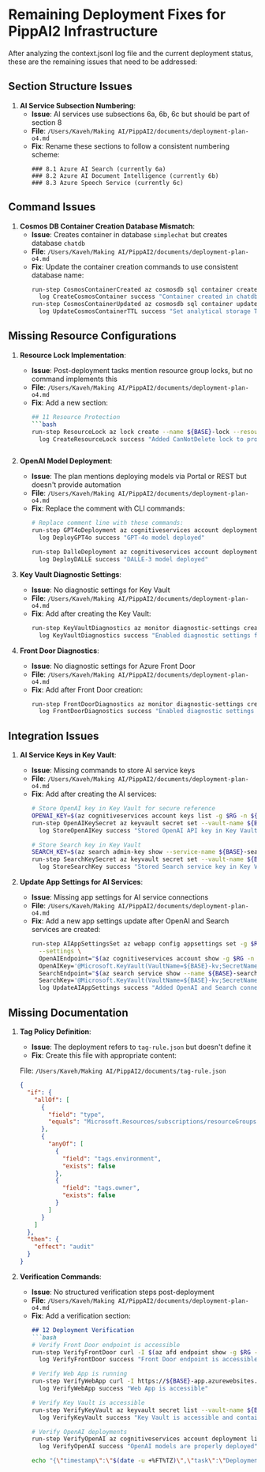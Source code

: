 # Remaining Deployment Fixes for PippAI2 Infrastructure

After analyzing the context.jsonl log file and the current deployment status, these are the remaining issues that need to be addressed:

## Section Structure Issues

1. **AI Service Subsection Numbering**:
   - **Issue**: AI services use subsections 6a, 6b, 6c but should be part of section 8
   - **File**: `/Users/Kaveh/Making AI/PippAI2/documents/deployment-plan-o4.md`
   - **Fix**: Rename these sections to follow a consistent numbering scheme:
     ```
     ### 8.1 Azure AI Search (currently 6a)
     ### 8.2 Azure AI Document Intelligence (currently 6b)
     ### 8.3 Azure Speech Service (currently 6c)
     ```

## Command Issues

1. **Cosmos DB Container Creation Database Mismatch**:
   - **Issue**: Creates container in database `simplechat` but creates database `chatdb`
   - **File**: `/Users/Kaveh/Making AI/PippAI2/documents/deployment-plan-o4.md`
   - **Fix**: Update the container creation commands to use consistent database name:
     ```bash
     run-step CosmosContainerCreated az cosmosdb sql container create -g $RG -a ${BASE}-cosmos -d chatdb -n chats --partition-key-path "/sessionId" | \
       log CreateCosmosContainer success "Container created in chatdb database"
     run-step CosmosContainerUpdated az cosmosdb sql container update -g $RG -a ${BASE}-cosmos -d chatdb -n chats --analytical-storage-ttl -1 | \
       log UpdateCosmosContainerTTL success "Set analytical storage TTL to -1"
     ```

## Missing Resource Configurations

1. **Resource Lock Implementation**:
   - **Issue**: Post-deployment tasks mention resource group locks, but no command implements this
   - **File**: `/Users/Kaveh/Making AI/PippAI2/documents/deployment-plan-o4.md`
   - **Fix**: Add a new section:
     ```bash
     ## 11 Resource Protection
     ```bash
     run-step ResourceLock az lock create --name ${BASE}-lock --resource-group $RG --lock-type CanNotDelete --notes "Production environment lock" | \
       log CreateResourceLock success "Added CanNotDelete lock to protect production resources"
     ```
     ```

2. **OpenAI Model Deployment**:
   - **Issue**: The plan mentions deploying models via Portal or REST but doesn't provide automation
   - **File**: `/Users/Kaveh/Making AI/PippAI2/documents/deployment-plan-o4.md`
   - **Fix**: Replace the comment with CLI commands:
     ```bash
     # Replace comment line with these commands:
     run-step GPT4oDeployment az cognitiveservices account deployment create -g $RG -n ${BASE}-openai --deployment-name gpt-4o --model-name gpt-4o --model-format OpenAI --sku-capacity 1 --sku-name Standard | \
       log DeployGPT4o success "GPT-4o model deployed"
     
     run-step DalleDeployment az cognitiveservices account deployment create -g $RG -n ${BASE}-openai --deployment-name dalle3 --model-name dalle3 --model-format OpenAI --sku-capacity 1 --sku-name Standard | \
       log DeployDALLE success "DALLE-3 model deployed"
     ```

3. **Key Vault Diagnostic Settings**:
   - **Issue**: No diagnostic settings for Key Vault
   - **File**: `/Users/Kaveh/Making AI/PippAI2/documents/deployment-plan-o4.md`
   - **Fix**: Add after creating the Key Vault:
     ```bash
     run-step KeyVaultDiagnostics az monitor diagnostic-settings create --name ${BASE}-kv-diag --resource $(az keyvault show -g $RG -n ${BASE}-kv --query id -o tsv) --workspace $LOG_ANALYTICS_ID --logs '[{"category": "AuditEvent", "enabled": true}]' | \
       log KeyVaultDiagnostics success "Enabled diagnostic settings for Key Vault"
     ```

4. **Front Door Diagnostics**:
   - **Issue**: No diagnostic settings for Azure Front Door
   - **File**: `/Users/Kaveh/Making AI/PippAI2/documents/deployment-plan-o4.md`
   - **Fix**: Add after Front Door creation:
     ```bash
     run-step FrontDoorDiagnostics az monitor diagnostic-settings create --name ${BASE}-afd-diag --resource $(az afd profile show -g $RG --profile-name ${BASE}-afd --query id -o tsv) --workspace $LOG_ANALYTICS_ID --logs '[{"category": "FrontDoorAccessLog", "enabled": true},{"category": "FrontDoorHealthProbeLog", "enabled": true},{"category": "FrontDoorWebApplicationFirewallLog", "enabled": true}]' | \
       log FrontDoorDiagnostics success "Enabled diagnostic settings for Front Door"
     ```

## Integration Issues

1. **AI Service Keys in Key Vault**:
   - **Issue**: Missing commands to store AI service keys
   - **File**: `/Users/Kaveh/Making AI/PippAI2/documents/deployment-plan-o4.md`
   - **Fix**: Add after creating the AI services:
     ```bash
     # Store OpenAI key in Key Vault for secure reference
     OPENAI_KEY=$(az cognitiveservices account keys list -g $RG -n ${BASE}-openai --query key1 -o tsv)
     run-step OpenAIKeySecret az keyvault secret set --vault-name ${BASE}-kv -n OpenAIKey --value "$OPENAI_KEY" | \
       log StoreOpenAIKey success "Stored OpenAI API key in Key Vault"
     
     # Store Search key in Key Vault
     SEARCH_KEY=$(az search admin-key show --service-name ${BASE}-search --resource-group $RG --query primaryKey -o tsv)
     run-step SearchKeySecret az keyvault secret set --vault-name ${BASE}-kv -n SearchKey --value "$SEARCH_KEY" | \
       log StoreSearchKey success "Stored Search service key in Key Vault"
     ```

2. **Update App Settings for AI Services**:
   - **Issue**: Missing app settings for AI service connections
   - **File**: `/Users/Kaveh/Making AI/PippAI2/documents/deployment-plan-o4.md`
   - **Fix**: Add a new app settings update after OpenAI and Search services are created:
     ```bash
     run-step AIAppSettingsSet az webapp config appsettings set -g $RG -n ${BASE}-app \
       --settings \
       OpenAIEndpoint="$(az cognitiveservices account show -g $RG -n ${BASE}-openai --query endpoint -o tsv)" \
       OpenAIKey='@Microsoft.KeyVault(VaultName=${BASE}-kv;SecretName=OpenAIKey)' \
       SearchEndpoint="$(az search service show --name ${BASE}-search --resource-group $RG --query hostingSearchEndpoint -o tsv)" \
       SearchKey='@Microsoft.KeyVault(VaultName=${BASE}-kv;SecretName=SearchKey)' | \
       log UpdateAIAppSettings success "Added OpenAI and Search connection settings to web app"
     ```

## Missing Documentation

1. **Tag Policy Definition**:
   - **Issue**: The deployment refers to `tag-rule.json` but doesn't define it
   - **Fix**: Create this file with appropriate content:
   
   File: `/Users/Kaveh/Making AI/PippAI2/documents/tag-rule.json`
   ```json
   {
     "if": {
       "allOf": [
         {
           "field": "type",
           "equals": "Microsoft.Resources/subscriptions/resourceGroups"
         },
         {
           "anyOf": [
             {
               "field": "tags.environment",
               "exists": false
             },
             {
               "field": "tags.owner",
               "exists": false
             }
           ]
         }
       ]
     },
     "then": {
       "effect": "audit"
     }
   }
   ```

2. **Verification Commands**:
   - **Issue**: No structured verification steps post-deployment
   - **File**: `/Users/Kaveh/Making AI/PippAI2/documents/deployment-plan-o4.md`
   - **Fix**: Add a verification section:
     ```markdown
     ## 12 Deployment Verification
     ```bash
     # Verify Front Door endpoint is accessible
     run-step VerifyFrontDoor curl -I $(az afd endpoint show -g $RG --profile-name ${BASE}-afd -n chat-ep --query hostName -o tsv) | \
       log VerifyFrontDoor success "Front Door endpoint is accessible"
     
     # Verify Web App is running
     run-step VerifyWebApp curl -I https://${BASE}-app.azurewebsites.net | \
       log VerifyWebApp success "Web App is accessible"
     
     # Verify Key Vault is accessible
     run-step VerifyKeyVault az keyvault secret list --vault-name ${BASE}-kv --query "[].name" -o tsv | \
       log VerifyKeyVault success "Key Vault is accessible and contains expected secrets"
     
     # Verify OpenAI deployments
     run-step VerifyOpenAI az cognitiveservices account deployment list -g $RG -n ${BASE}-openai --query "[].name" -o tsv | \
       log VerifyOpenAI success "OpenAI models are properly deployed"
     
     echo "{\"timestamp\":\"$(date -u +%FT%TZ)\",\"task\":\"DeploymentVerification\",\"status\":\"success\",\"details\":\"All verification steps completed successfully\"}" | tee -a context-o4.jsonl
     ```
     ```

